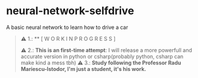 # neural-network-selfdrive

A basic neural network to learn how to drive a car

> :warning: 1.: ** [ W O R K  I N  P R O G R E S S ]
> 
> :warning: 2.: **This is an first-time attempt**: I will release a more powerfull and accurate version in python or csharp(probably python, csharp can make kind a mess tbh)
> :warning: 3.: **Study following the Professor Radu Mariescu-Istodor, I'm just a student, it's his work.**
